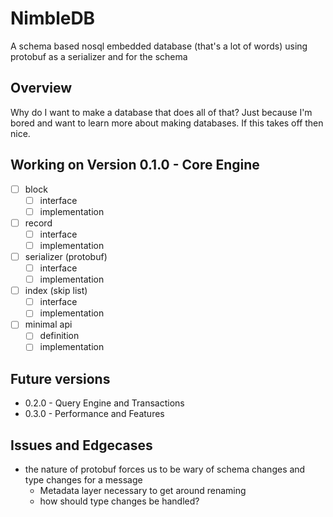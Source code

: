 # NimbleDB
A schema based nosql embedded database (that's a lot of words) using protobuf as a serializer and for the schema

## Overview
Why do I want to make a database that does all of that? Just because I'm bored and want to learn more about making databases. If this takes off then nice.

## Working on Version 0.1.0 - Core Engine
- [ ] block
  - [ ] interface
  - [ ] implementation
- [ ] record
  - [ ] interface
  - [ ] implementation
- [ ] serializer (protobuf)
  - [ ] interface
  - [ ] implementation
- [ ] index (skip list)
  - [ ] interface
  - [ ] implementation
- [ ] minimal api
  - [ ] definition
  - [ ] implementation

## Future versions
- 0.2.0 - Query Engine and Transactions
- 0.3.0 - Performance and Features

## Issues and Edgecases
- the nature of protobuf forces us to be wary of schema changes and type changes for a message
  - Metadata layer necessary to get around renaming
  - how should type changes be handled? 
